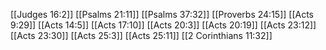 [[Judges 16:2]]
[[Psalms 21:11]]
[[Psalms 37:32]]
[[Proverbs 24:15]]
[[Acts 9:29]]
[[Acts 14:5]]
[[Acts 17:10]]
[[Acts 20:3]]
[[Acts 20:19]]
[[Acts 23:12]]
[[Acts 23:30]]
[[Acts 25:3]]
[[Acts 25:11]]
[[2 Corinthians 11:32]]
